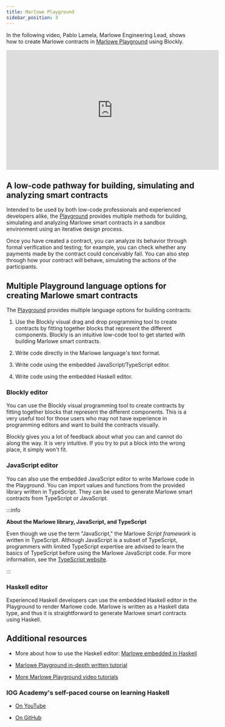 ```yaml
---
title: Marlowe Playground
sidebar_position: 3
---
```


In the following video, Pablo Lamela, Marlowe Engineering Lead, shows how to create Marlowe contracts in [Marlowe Playground](https://play.marlowe-finance.io/#/) using Blockly. 

<iframe width="560" height="315" src="https://www.youtube.com/embed/EgCqG0hPmwc" title="YouTube video player" frameborder="0" allow="accelerometer; autoplay; clipboard-write; encrypted-media; gyroscope; picture-in-picture; web-share" allowfullscreen = "true"></iframe>

## A low-code pathway for building, simulating and analyzing smart contracts

Intended to be used by both low-code professionals and experienced developers alike, the [Playground](https://play.marlowe-finance.io) provides multiple methods for building, simulating and analyzing Marlowe smart contracts in a sandbox environment using an iterative design process. 

Once you have created a contract, you can analyze its behavior through formal verification and testing; for example, you can check whether any payments made by the contract could conceivably fail. You can also step through how your contract will behave, simulating the actions of the participants.

## Multiple Playground language options for creating Marlowe smart contracts

The [Playground](https://play.marlowe-finance.io/#/) provides multiple language options for building contracts: 

1. Use the Blockly visual drag and drop programming tool to create contracts by fitting together blocks that represent the different components. Blockly is an intuitive low-code tool to get started with building Marlowe smart contracts. 

2. Write code directly in the Marlowe language's text format.

3. Write code using the embedded JavaScript/TypeScript editor. 

4. Write code using the embedded Haskell editor. 


### Blockly editor

You can use the Blockly visual programming tool to create contracts by fitting together blocks that represent the different components. This is a very useful tool for those users who may not have experience in programming editors and want to build the contracts visually.

Blockly gives you a lot of feedback about what you can and cannot do along the way. It is very intuitive. If you try to put a block into the wrong place, it simply won't fit. 

### JavaScript editor

You can also use the embedded JavaScript editor to write Marlowe code in the Playground. You can import values and functions from the provided library written in TypeScript. They can be used to generate Marlowe smart contracts from TypeScript or JavaScript. 

:::info

**About the Marlowe library, JavaScript, and TypeScript**

Even though we use the term "JavaScript," the Marlowe *Script framework* is written in TypeScript. Although JavaScript is a subset of TypeScript, programmers with limited TypeScript expertise are advised to learn the basics of TypeScript before using the Marlowe JavaScript code. For more information, see the [TypeScript website](https://www.typescriptlang.org/). 

:::

### Haskell editor

Experienced Haskell developers can use the embedded Haskell editor in the Playground to render Marlowe code. Marlowe is written as a Haskell data type, and thus it is straightforward to generate Marlowe smart contracts using Haskell.

## Additional resources 

* More about how to use the Haskell editor: [Marlowe embedded in Haskell](tutorials/embedded-marlowe.md) 

* [Marlowe Playground in-depth written tutorial](tutorials/playground-overview.md)

* [More Marlowe Playground video tutorials](tutorials/video-tutorials-index.md#marlowe-playground-tutorials)

### IOG Academy's self-paced course on learning Haskell

* [On YouTube](https://youtu.be/pkU8eiNZipQ)

* [On GitHub](https://github.com/input-output-hk/haskell-course)
